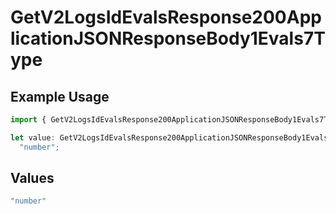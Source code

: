 # GetV2LogsIdEvalsResponse200ApplicationJSONResponseBody1Evals7Type

## Example Usage

```typescript
import { GetV2LogsIdEvalsResponse200ApplicationJSONResponseBody1Evals7Type } from "orq-poc-typescript-multi-env-version/models/operations";

let value: GetV2LogsIdEvalsResponse200ApplicationJSONResponseBody1Evals7Type =
  "number";
```

## Values

```typescript
"number"
```